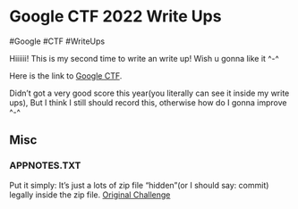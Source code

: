# Google CTF 2022 Write Ups
#Google #CTF #WriteUps


Hiiiiii! This is my second time to write an write up! Wish u gonna like it ^-^

Here is the link to [Google CTF](*g.co/ctf*). 

Didn’t got a very good score this year(you literally can see it inside my write ups), But I think I still should record this, otherwise how do I gonna improve ^-^

## Misc
### 	 APPNOTES.TXT

Put it simply: It’s just a lots of zip file “hidden”(or I should say: commit) legally inside the zip file.
[Original Challenge](https://github.com/google/google-ctf/tree/master/2022/misc-appnote)